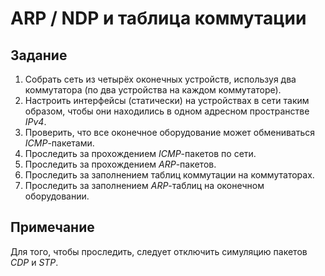 # ARP / NDP и таблица коммутации

## Задание

1. Собрать сеть из четырёх оконечных устройств, используя два коммутатора (по два устройства на каждом коммутаторе).
2. Настроить интерфейсы (статически) на устройствах в сети таким образом, чтобы они находились в одном адресном пространстве *IPv4*.
3. Проверить, что все оконечное оборудование может обмениваться *ICMP*-пакетами.
4. Проследить за прохождением *ICMP*-пакетов по сети.
5. Проследить за прохождением *ARP*-пакетов.
6. Проследить за заполнением таблиц коммутации на коммутаторах.
7. Проследить за заполнением *ARP*-таблиц на оконечном оборудовании.

## Примечание

Для того, чтобы проследить, следует отключить симуляцию пакетов *CDP* и *STP*.
